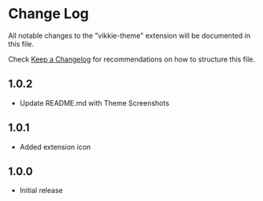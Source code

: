 # Change Log

All notable changes to the "vikkie-theme" extension will be documented in this file.

Check [Keep a Changelog](http://keepachangelog.com/) for recommendations on how to structure this file.

## 1.0.2

- Update README.md with Theme Screenshots

## 1.0.1

- Added extension icon

## 1.0.0

- Initial release
